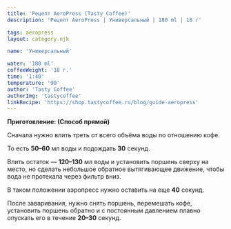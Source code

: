 ```yaml
---
title: 'Рецепт AeroPress (Tasty Coffee)'
description: 'Рецепт AeroPress | Универсальный | 180 ml | 18 г'

tags: aeropress
layout: category.njk

name: 'Универсальный'

water: '180 ml'
coffeeWeight: '18 г.'
time: '1:40'
temperature: '90'
author: 'Tasty Coffee'
authorImg: 'tastycoffee'
linkRecipe: 'https://shop.tastycoffee.ru/blog/guide-aeropress'
---
```


__Приготовление: (Способ прямой)__

Сначала нужно влить треть от всего объёма воды по отношению кофе.

То есть  __50–60__ мл воды и подождать __30__ секунд.

Влить остаток — __120–130__ мл воды и установить поршень сверху на место, но сделать небольшое обратное вытягивающее движение, чтобы вода не протекала через фильтр вниз.

В таком положении аэропресс нужно оставить на еще __40__ секунд.

После заваривания, нужно снять поршень, перемешать кофе, установить поршень обратно и с постоянным давлением плавно опускать его в течение __20–30__ секунд.

<br>
